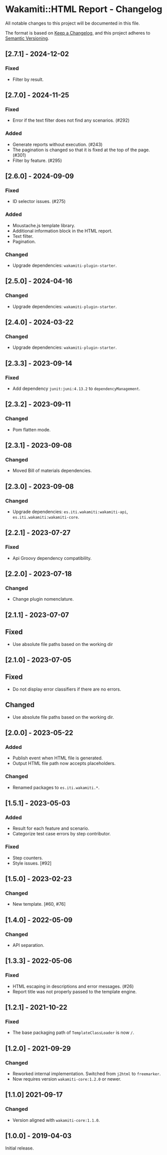 # Wakamiti::HTML Report - Changelog

All notable changes to this project will be documented in this file.

The format is based on [Keep a Changelog][1],
and this project adheres to [Semantic Versioning][2].


## [2.7.1] - 2024-12-02

### Fixed
- Filter by result.


## [2.7.0] - 2024-11-25

### Fixed
- Error if the text filter does not find any scenarios. (#292)

### Added
- Generate reports without execution. (#243)
- The pagination is changed so that it is fixed at the top of the page. (#301)
- Filter by feature. (#295)


## [2.6.0] - 2024-09-09

### Fixed 
- ID selector issues. (#275)

### Added
- Moustache.js template library.
- Additional information block in the HTML report.
- Text filter.
- Pagination.

### Changed
- Upgrade dependencies: `wakamiti-plugin-starter`.


## [2.5.0] - 2024-04-16

### Changed
- Upgrade dependencies: `wakamiti-plugin-starter`.


## [2.4.0] - 2024-03-22

### Changed
- Upgrade dependencies: `wakamiti-plugin-starter`.


## [2.3.3] - 2023-09-14

### Fixed
- Add dependency `junit:juni:4.13.2` to `dependencyManagement`.


## [2.3.2] - 2023-09-11

### Changed
- Pom flatten mode.


## [2.3.1] - 2023-09-08

### Changed
- Moved Bill of materials dependencies.


## [2.3.0] - 2023-09-08

### Changed
- Upgrade dependencies: `es.iti.wakamiti:wakamiti-api`, `es.iti.wakamiti:wakamiti-core`.


## [2.2.1] - 2023-07-27

### Fixed
- Api Groovy dependency compatibility.


## [2.2.0] - 2023-07-18

### Changed
- Change plugin nomenclature.


## [2.1.1] - 2023-07-07

## Fixed
- Use absolute file paths based on the working dir


## [2.1.0] - 2023-07-05

## Fixed
- Do not display error classifiers if there are no errors.

## Changed
- Use absolute file paths based on the working dir.


## [2.0.0] - 2023-05-22

### Added
- Publish event when HTML file is generated.
- Output HTML file path now accepts placeholders.

### Changed
- Renamed packages to ```es.iti.wakamiti.*```.


## [1.5.1] - 2023-05-03

### Added
- Result for each feature and scenario.
- Categorize test case errors by step contributor.

### Fixed
- Step counters.
- Style issues. [#92]


## [1.5.0] - 2023-02-23

### Changed
- New template. [#60, #76]


## [1.4.0] - 2022-05-09

### Changed
- API separation.


## [1.3.3] - 2022-05-06

### Fixed
- HTML escaping in descriptions and error messages. (#26)
- Report title was not properly passed to the template engine.


## [1.2.1] - 2021-10-22

### Fixed
- The base packaging path of `TemplateClassLoader` is now `/`.


## [1.2.0] - 2021-09-29

### Changed
- Reworked internal implementation. Switched from `j2html` to `freemarker`. 
- Now requires version `wakamiti-core:1.2.0` or newer.


## [1.1.0] 2021-09-17

### Changed
- Version aligned with `wakamiti-core:1.1.0`.


## [1.0.0] - 2019-04-03

Initial release.  


[1]: <https://keepachangelog.com/en/1.0.0/>
[2]: <https://semver.org>